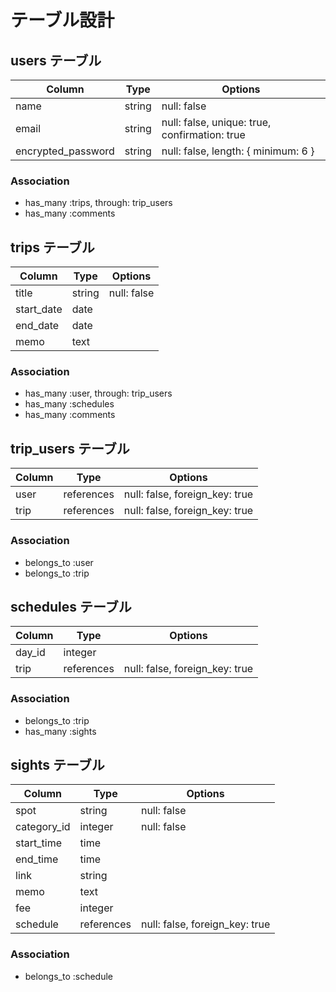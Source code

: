 # テーブル設計

## users テーブル

| Column             | Type    | Options                                       |
| ------------------ | ------- | --------------------------------------------- |
| name               | string  | null: false                                   |
| email              | string  | null: false, unique: true, confirmation: true |
| encrypted_password | string  | null: false, length: { minimum: 6 }           |

### Association

- has_many :trips, through: trip_users
- has_many :comments

## trips テーブル

| Column       | Type       | Options                        |
| ------------ | ---------- | -------------------------------|
| title        | string     | null: false                    |
| start_date   | date       |                                |
| end_date     | date       |                                |
| memo         | text       |                                |

### Association

- has_many   :user, through: trip_users
- has_many   :schedules
- has_many   :comments

## trip_users テーブル

| Column       | Type       | Options                        |
| ------------ | ---------- | -------------------------------|
| user         | references | null: false, foreign_key: true |
| trip         | references | null: false, foreign_key: true |

### Association

- belongs_to :user
- belongs_to :trip

## schedules テーブル

| Column        | Type       | Options                        |
| ------------- | ---------- | ------------------------------ |
| day_id        | integer    |                                |
| trip          | references | null: false, foreign_key: true |

### Association

- belongs_to :trip
- has_many   :sights

## sights テーブル

| Column        | Type       | Options                        |
| ------------- | ---------- | ------------------------------ |
| spot          | string     | null: false                    |
| category_id   | integer    | null: false                    |
| start_time    | time       |                                |
| end_time      | time       |                                |
| link          | string     |                                |
| memo          | text       |                                |
| fee           | integer    |                                |
| schedule      | references | null: false, foreign_key: true |

### Association

- belongs_to :schedule